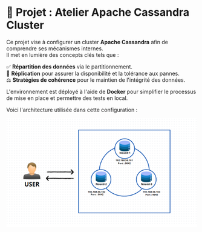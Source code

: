 # 📌 **Projet : Atelier Apache Cassandra Cluster**

Ce projet vise à configurer un cluster **Apache Cassandra** afin de comprendre ses mécanismes internes.  
Il met en lumière des concepts clés tels que :  

✅ **Répartition des données** via le partitionnement.  
🔄 **Réplication** pour assurer la disponibilité et la tolérance aux pannes.  
⚖️ **Stratégies de cohérence** pour le maintien de l'intégrité des données.  

L'environnement est déployé à l'aide de **Docker** pour simplifier le processus de mise en place et permettre des tests en local.

Voici l'architecture utilisée dans cette configuration :

![Architecture Cassandra Cluster](./configuration.png)
